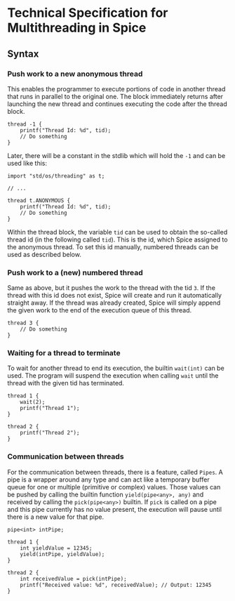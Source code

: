 # Technical Specification for Multithreading in Spice

## Syntax

### Push work to a new anonymous thread
This enables the programmer to execute portions of code in another thread that runs in parallel to the original one. The block immediately returns after launching the new thread and continues executing the code after the thread block.

```spice
thread -1 {
    printf("Thread Id: %d", tid);
    // Do something
}
```

Later, there will be a constant in the stdlib which will hold the `-1` and can be used like this:

```spice
import "std/os/threading" as t;

// ...

thread t.ANONYMOUS {
    printf("Thread Id: %d", tid);
    // Do something
}
```

Within the thread block, the variable `tid` can be used to obtain the so-called thread id (in the following called `tid`). This is the id, which Spice assigned to the anonymous thread. To set this id manually, numbered threads can be used as described below.

### Push work to a (new) numbered thread
Same as above, but it pushes the work to the thread with the tid `3`. If the thread with this id does not exist, Spice will create and run it  automatically straight away. If the thread was already created, Spice will simply append the given work to the end of the execution queue of this thread.

```spice
thread 3 {
    // Do something
}
```

### Waiting for a thread to terminate
To wait for another thread to end its execution, the builtin `wait(int)` can be used. The program will suspend the execution when calling `wait` until the thread with the given tid has terminated.

```spice
thread 1 {
    wait(2);
    printf("Thread 1");
}

thread 2 {
    printf("Thread 2");
}
```

### Communication between threads
For the communication between threads, there is a feature, called `Pipes`. A pipe is a wrapper around any type and can act like a temporary buffer queue for one or multiple (primitive or complex) values. Those values can be pushed by calling the builtin function `yield(pipe<any>, any)` and received by calling the `pick(pipe<any>)` builtin. If `pick` is called on a pipe and this pipe currently has no value present, the execution will pause until there is a new value for that pipe. 

```spice
pipe<int> intPipe;

thread 1 {
    int yieldValue = 12345;
    yield(intPipe, yieldValue);
}

thread 2 {
    int receivedValue = pick(intPipe);
    printf("Received value: %d", receivedValue); // Output: 12345
}
```